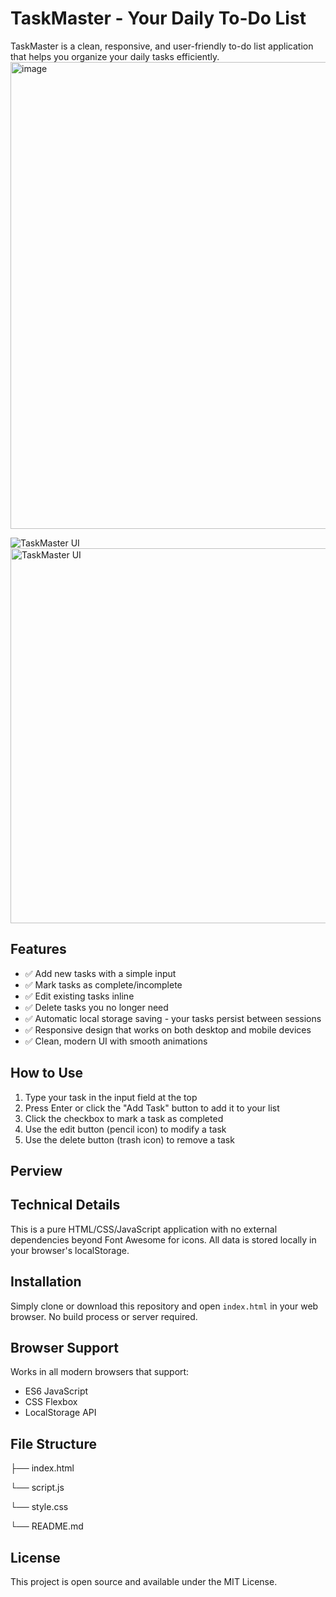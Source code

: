 # TaskMaster - Your Daily To-Do List

TaskMaster is a clean, responsive, and user-friendly to-do list application that helps you organize your daily tasks efficiently.
<img width="646" height="747" alt="image" src="https://github.com/user-attachments/assets/13bcadd4-abce-461a-96c8-16fb9c7ff167" />


![TaskMaster UI](images/Screenshot.png)
<img src="images/Screenshot.png" alt="TaskMaster UI" width="600"/>
## Features

- ✅ Add new tasks with a simple input
- ✅ Mark tasks as complete/incomplete
- ✅ Edit existing tasks inline
- ✅ Delete tasks you no longer need
- ✅ Automatic local storage saving - your tasks persist between sessions
- ✅ Responsive design that works on both desktop and mobile devices
- ✅ Clean, modern UI with smooth animations

## How to Use

1. Type your task in the input field at the top
2. Press Enter or click the "Add Task" button to add it to your list
3. Click the checkbox to mark a task as completed
4. Use the edit button (pencil icon) to modify a task
5. Use the delete button (trash icon) to remove a task

## Perview


## Technical Details

This is a pure HTML/CSS/JavaScript application with no external dependencies beyond Font Awesome for icons. All data is stored locally in your browser's localStorage.

## Installation

Simply clone or download this repository and open `index.html` in your web browser. No build process or server required.

## Browser Support

Works in all modern browsers that support:
- ES6 JavaScript
- CSS Flexbox
- LocalStorage API

## File Structure
├── index.html

└── script.js <br/>

└── style.css <br/>

└── README.md


## License

This project is open source and available under the MIT License.
 
